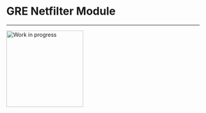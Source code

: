 # GRE Netfilter Module

--- 

<img src="https://camo.githubusercontent.com/f9c3dcc59bafda7de89d3189b62f79438929e7ed/687474703a2f2f312e62702e626c6f6773706f742e636f6d2f2d744e76536e4357304b6c512f552d4b4f4b47566f4a6b492f41414141414141414133512f6169534c4d65534a4674772f73313630302f5749502d7369676e2e6a7067" alt="Work in progress" style="width:200px;"/>
